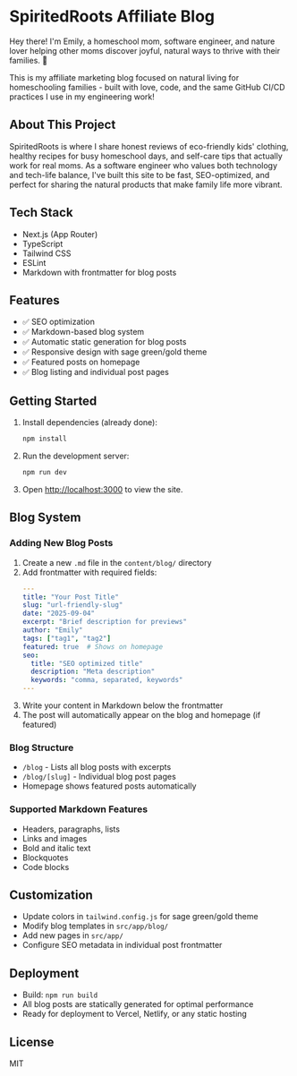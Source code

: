 
# SpiritedRoots Affiliate Blog

Hey there! I'm Emily, a homeschool mom, software engineer, and nature lover helping other moms discover joyful, natural ways to thrive with their families. 🌿

This is my affiliate marketing blog focused on natural living for homeschooling families - built with love, code, and the same GitHub CI/CD practices I use in my engineering work!

## About This Project

SpiritedRoots is where I share honest reviews of eco-friendly kids' clothing, healthy recipes for busy homeschool days, and self-care tips that actually work for real moms. As a software engineer who values both technology and tech-life balance, I've built this site to be fast, SEO-optimized, and perfect for sharing the natural products that make family life more vibrant.

## Tech Stack
- Next.js (App Router)
- TypeScript
- Tailwind CSS
- ESLint
- Markdown with frontmatter for blog posts

## Features
- ✅ SEO optimization
- ✅ Markdown-based blog system
- ✅ Automatic static generation for blog posts
- ✅ Responsive design with sage green/gold theme
- ✅ Featured posts on homepage
- ✅ Blog listing and individual post pages

## Getting Started

1. Install dependencies (already done):
   ```sh
   npm install
   ```
2. Run the development server:
   ```sh
   npm run dev
   ```
3. Open [http://localhost:3000](http://localhost:3000) to view the site.

## Blog System

### Adding New Blog Posts

1. Create a new `.md` file in the `content/blog/` directory
2. Add frontmatter with required fields:
   ```yaml
   ---
   title: "Your Post Title"
   slug: "url-friendly-slug"
   date: "2025-09-04"
   excerpt: "Brief description for previews"
   author: "Emily"
   tags: ["tag1", "tag2"]
   featured: true  # Shows on homepage
   seo:
     title: "SEO optimized title"
     description: "Meta description"
     keywords: "comma, separated, keywords"
   ---
   ```
3. Write your content in Markdown below the frontmatter
4. The post will automatically appear on the blog and homepage (if featured)

### Blog Structure
- `/blog` - Lists all blog posts with excerpts
- `/blog/[slug]` - Individual blog post pages
- Homepage shows featured posts automatically

### Supported Markdown Features
- Headers, paragraphs, lists
- Links and images
- Bold and italic text
- Blockquotes
- Code blocks

## Customization
- Update colors in `tailwind.config.js` for sage green/gold theme
- Modify blog templates in `src/app/blog/`
- Add new pages in `src/app/`
- Configure SEO metadata in individual post frontmatter

## Deployment
- Build: `npm run build`
- All blog posts are statically generated for optimal performance
- Ready for deployment to Vercel, Netlify, or any static hosting

## License
MIT
